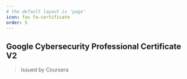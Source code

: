 ```yaml
---
# the default layout is 'page'
icon: fas fa-certificate
order: 5
---
```


## Google Cybersecurity Professional Certificate V2
> Issued by Coursera

<div data-iframe-width="150" data-iframe-height="270" data-share-badge-id="0747dc1c-285f-4d03-be25-445780cc93f7" data-share-badge-host="https://www.credly.com"></div><script type="text/javascript" async src="//cdn.credly.com/assets/utilities/embed.js"></script>